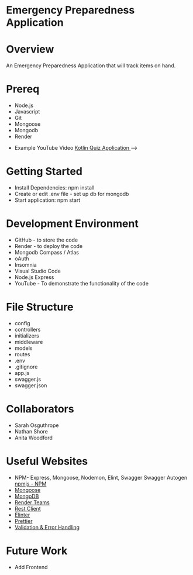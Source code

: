 # Emergency Preparedness Application
# Overview
An Emergency Preparedness Application that will track items on hand.
# Prereq
* Node.js
* Javascript
* Git
* Mongoose
* Mongodb
* Render
<!--{Describe your purpose for writing this software.}-->

<!--{Provide a link to your YouTube demonstration.  It should be a 4-5 minute demo of the software running and a walkthrough of the code.  Focus should be on sharing what you learned about the language syntax.}-->
* Example YouTube Video [Kotlin Quiz Application ](https://youtu.be/00000000000) -->

# Getting Started
* Install Dependencies: npm install 
* Create or edit .env file  - set up db for mongodb
* Start application: npm start


# Development Environment

<!--{Describe the tools that you used to develop the software}--> <!--{Describe the programming language that you used and any libraries.}-->
* GitHub - to store the code
* Render - to deploy the code
* Mongodb Compass / Atlas
* oAuth 
* Insomnia
* Visual Studio Code
* Node.js Express
* YouTube - To demonstrate the functionality of the code

# File Structure
* config
* controllers
* initializers
* middleware
* models
* routes
* .env
* .gitignore
* app.js
* swagger.js
* swagger.json
# Collaborators
* Sarah Osguthrope
* Nathan Shore
* Anita Woodford
# Useful Websites
<!--{Make a list of websites that you found helpful in this project}-->
* NPM- Express, Mongoose, Nodemon, Elint, Swagger Swagger Autogen [npmjs - NPM ](https://www.npmjs.com/package/swagger-autogen)
* [Mongoose](https://mongoosejs.com/docs/)
* [MongoDB](https://www.mongodb.com/)
* [Render Teams](https://render.com/docs/teams)
* [Rest Client](https://marketplace.visualstudio.com/items?itemName=humao.rest-client)
* [Elinter](https://www.youtube.com/watch?v=SydnKbGc7W8)
* [Prettier](https://www.youtube.com/watch?v=wTRe2CjRZ4g)
* [Validation & Error Handling](https://www.youtube.com/watch?v=S0przpEKKGU)




# Future Work
* Add Frontend
